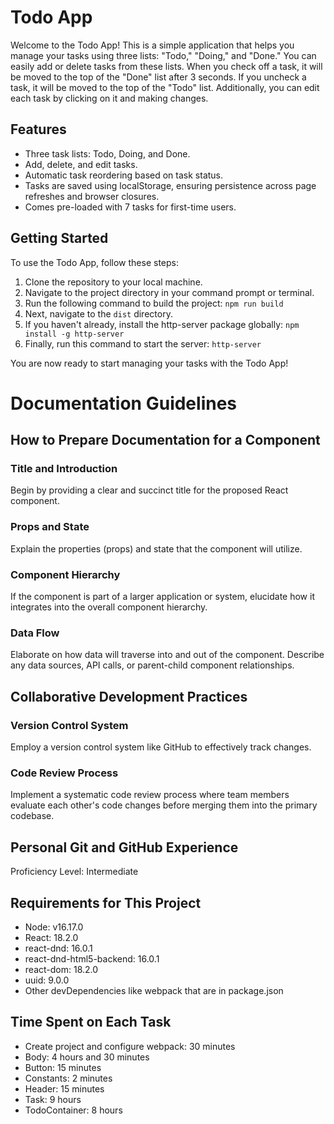 # Todo App

Welcome to the Todo App! This is a simple application that helps you manage your tasks using three lists: "Todo," "Doing," and "Done." You can easily add or delete tasks from these lists. When you check off a task, it will be moved to the top of the "Done" list after 3 seconds. If you uncheck a task, it will be moved to the top of the "Todo" list. Additionally, you can edit each task by clicking on it and making changes.

## Features

- Three task lists: Todo, Doing, and Done.
- Add, delete, and edit tasks.
- Automatic task reordering based on task status.
- Tasks are saved using localStorage, ensuring persistence across page refreshes and browser closures.
- Comes pre-loaded with 7 tasks for first-time users.

## Getting Started

To use the Todo App, follow these steps:

1. Clone the repository to your local machine.
2. Navigate to the project directory in your command prompt or terminal.
3. Run the following command to build the project: `npm run build`
4. Next, navigate to the `dist` directory.
5. If you haven't already, install the http-server package globally: `npm install -g http-server`
6. Finally, run this command to start the server: `http-server`

You are now ready to start managing your tasks with the Todo App!

# Documentation Guidelines

## How to Prepare Documentation for a Component

### Title and Introduction

Begin by providing a clear and succinct title for the proposed React component.

### Props and State

Explain the properties (props) and state that the component will utilize.

### Component Hierarchy

If the component is part of a larger application or system, elucidate how it integrates into the overall component hierarchy.

### Data Flow

Elaborate on how data will traverse into and out of the component. Describe any data sources, API calls, or parent-child component relationships.

## Collaborative Development Practices

### Version Control System

Employ a version control system like GitHub to effectively track changes.

### Code Review Process

Implement a systematic code review process where team members evaluate each other's code changes before merging them into the primary codebase.

## Personal Git and GitHub Experience

Proficiency Level: Intermediate

## Requirements for This Project

- Node: v16.17.0
- React: 18.2.0
- react-dnd: 16.0.1
- react-dnd-html5-backend: 16.0.1
- react-dom: 18.2.0
- uuid: 9.0.0
- Other devDependencies like webpack that are in package.json

## Time Spent on Each Task

- Create project and configure webpack: 30 minutes
- Body: 4 hours and 30 minutes
- Button: 15 minutes
- Constants: 2 minutes
- Header: 15 minutes
- Task: 9 hours
- TodoContainer: 8 hours
